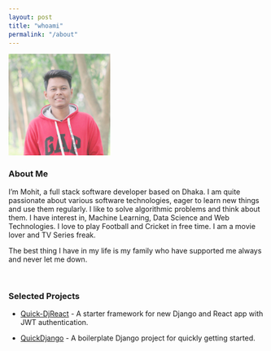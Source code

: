 ```yaml
---
layout: post
title: "whoami"
permalink: "/about"
---
```


<img src="/assets/about/profile-photo.jpg" width="200" height="200">


<br>

### About Me
I’m Mohit, a full stack software developer based on Dhaka. I am quite passionate about various software technologies, eager to learn new things and use them regularly. I like to solve algorithmic problems and think about them. I have interest in, Machine Learning, Data Science and Web Technologies. I love to play Football and Cricket in free time. I am a movie lover and TV Series freak.

The best thing I have in my life is my family who have supported me always and never let me down.

<br>

### Selected Projects

- [Quick-DjReact](https://github.com/ifat-mohit/quick-djreact) - A starter framework for new Django and React app with JWT authentication.

- [QuickDjango](https://github.com/ifat-mohit/quick-django) - A boilerplate Django project for quickly getting started.